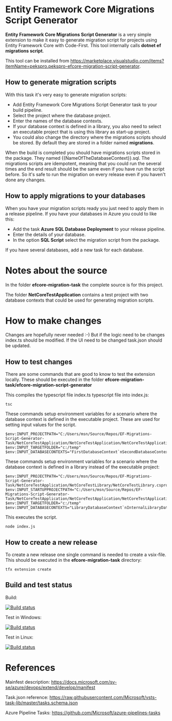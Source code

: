 # Entity Framework Core Migrations Script Generator
**Entity Framework Core Migrations Script Generator** is a very simple extension to make it easy
to generate migration script for projects using Entity Framework Core with Code-First. This tool internally calls **dotnet ef migrations script**.

This tool can be installed from https://marketplace.visualstudio.com/items?itemName=pekspro.pekspro-efcore-migration-script-generator.

## How to generate migration scripts
With this task it's very easy to generate migration scripts:

* Add Entity Framework Core Migrations Script Generator task to your build pipeline.
* Select the project where the database project.
* Enter the names of the database contexts.
* If your database context is defined in a library, you also need to select an executable project that is using this library as start-up project.
* You could also change the directory where the migrations scripts should be stored. By default they are stored in a folder named **migrations**.

When the build is completed you should have migrations scripts stored in the package. They named {{NameOfTheDatabaseContext}}.sql. The migrations scripts are idempotent, meaning that you could run the several times and the end result should be the same even if you have run the script before. So it's safe to run the migration on every release even if you haven't done any changes.

## How to apply migrations to your databases
When you have your migration scripts ready you just need to apply them in a release pipeline. If you have your databases in Azure you could to like this:

* Add the task **Azure SQL Database Deployment** to your release pipeline.
* Enter the details of your database.
* In the option **SQL Script** select the migration script from the package.

If you have several databases, add a new task for each database.



# Notes about the source
In the folder **efcore-migration-task** the complete source is for this project.

The folder **NetCoreTestApplication** contains a test project with two database contexts
that could be used for generating migration scripts.

# How to make changes
Changes are hopefully never needed :-) But if the logic need to be changes index.ts should be modified.
If the UI need to be changed task.json should be updated.

## How to test changes
There are some commands that are good to know to test the extension locally. These should be executed
in the folder **efcore-migration-task/efcore-migration-script-generator**

This compiles the typescript file index.ts typescript file into index.js:

    tsc

These commands setup environment variables for a scenario where the database context is defined in the executable project. These are used for setting input values for the script.

    $env:INPUT_PROJECTPATH="C:/Users/msn/Source/Repos/EF-Migrations-Script-Generator-Task/NetCoreTestApplication/NetCoreTestApplication/NetCoreTestApplication.csproj"
    $env:INPUT_TARGETFOLDER="c:/temp"
    $env:INPUT_DATABASECONTEXTS="FirstDatabaseContext`nSecondDatabaseContext"

These commands setup environment variables for a scenario where the database context is defined in a library instead of the executable project:

    $env:INPUT_PROJECTPATH="C:/Users/msn/Source/Repos/EF-Migrations-Script-Generator-Task/NetCoreTestApplication/NetCoreTestLibrary/NetCoreTestLibrary.csproj"
    $env:INPUT_STARTUPPROJECTPATH="C:/Users/msn/Source/Repos/EF-Migrations-Script-Generator-Task/NetCoreTestApplication/NetCoreTestApplication/NetCoreTestApplication.csproj"
    $env:INPUT_TARGETFOLDER="c:/temp"
    $env:INPUT_DATABASECONTEXTS="LibraryDatabaseContext`nInternalLibraryDatabaseContext"

This executes the script.

    node index.js



## How to create a new release
To create a new release one single command is needed to create a vsix-file. This should be executed
in the **efcore-migration-task** directory:

    tfx extension create


## Build and test status

Build:

[![Build status](https://dev.azure.com/pekspro/EF-Migrations-Script-Generator-Task/_apis/build/status/Build%20extension)](https://dev.azure.com/pekspro/EF-Migrations-Script-Generator-Task/_build/latest?definitionId=11)

Test in Windows:

[![Build status](https://dev.azure.com/pekspro/EF-Migrations-Script-Generator-Task/_apis/build/status/Test%20Migration%20Task%20-%20Windows)](https://dev.azure.com/pekspro/EF-Migrations-Script-Generator-Task/_build/latest?definitionId=10)

Test in Linux:

[![Build status](https://dev.azure.com/pekspro/EF-Migrations-Script-Generator-Task/_apis/build/status/Test%20Migration%20Task%20-%20Linux)](https://dev.azure.com/pekspro/EF-Migrations-Script-Generator-Task/_build/latest?definitionId=7)


# References
Mainfest description:
https://docs.microsoft.com/sv-se/azure/devops/extend/develop/manifest

Task.json reference:
https://raw.githubusercontent.com/Microsoft/vsts-task-lib/master/tasks.schema.json

Azure Pipeline Tasks:
https://github.com/Microsoft/azure-pipelines-tasks
